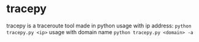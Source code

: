 # tracepy
tracepy is a traceroute tool made in python
usage with ip address:
	```
	python tracepy.py <ip>
	```
usage with domain name
	```
	python tracepy.py <domain> -a
	```

